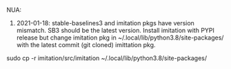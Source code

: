 NUA:
1) 2021-01-18: stable-baselines3 and imitation pkgs have version mismatch. SB3 should be the latest version. Install imitation with PYPI release but change imitation pkg in ~/.local/lib/python3.8/site-packages/ with the latest commit (git cloned) imittation pkg.

sudo cp -r imitation/src/imitation ~/.local/lib/python3.8/site-packages/